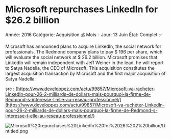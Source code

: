 # Microsoft repurchases LinkedIn for $26.2 billion

Année: 2016
Catégorie: Acquisition 💰
Mois - Jour: 13 Juin
État: Complet ✅

Microsoft has announced plans to acquire LinkedIn, the social network for professionals. The Redmond company plans to pay $ 196 per share, which will evaluate the social network at $ 26.2 billion. Microsoft promises that LinkedIn will remain independent with Jeff Weiner in the lead, he will report to Satya Nadella, the CEO of Microsoft. This acquisition constitutes the largest acquisition transaction by Microsoft and the first major acquisition of Satya Nadella.

src : [https://www.developpez.com/actu/99857/Microsoft-va-racheter-LinkedIn-pour-26-2-milliards-de-dollars-mais-pourquoi-la-firme-de-Redmond-s-interesse-t-elle-au-reseau-professionnel/](https://www.developpez.com/actu/99857/Microsoft-va-racheter-LinkedIn-pour-26-2-milliards-de-dollars-mais-pourquoi-la-firme-de-Redmond-s-interesse-t-elle-au-reseau-professionnel/)

![Microsoft%20repurchases%20LinkedIn%20for%2026%202%20billion/Untitled.png](Microsoft%20repurchases%20LinkedIn%20for%2026%202%20billion/Untitled.png)